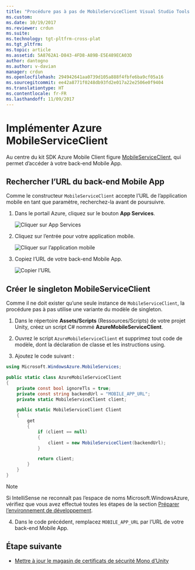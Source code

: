 ```yaml
---
title: "Procédure pas à pas de MobileServiceClient Visual Studio Tools pour Unity Azure| Microsoft Docs"
ms.custom: 
ms.date: 10/19/2017
ms.reviewer: crdun
ms.suite: 
ms.technology: tgt-pltfrm-cross-plat
ms.tgt_pltfrm: 
ms.topic: article
ms.assetid: 5A8762A1-D843-4FD8-A89B-E5E489ECA03D
author: dantogno
ms.author: v-davian
manager: crdun
ms.openlocfilehash: 294942641aa0739d105a888f4fbfe6ba9cf05a16
ms.sourcegitcommit: ee42a8771f0248db93fd2e017a22e2506e0f9404
ms.translationtype: HT
ms.contentlocale: fr-FR
ms.lasthandoff: 11/09/2017
---
```

# <a name="implement-the-azure-mobileserviceclient"></a>Implémenter Azure MobileServiceClient

Au centre du kit SDK Azure Mobile Client figure <a href="https://msdn.microsoft.com/en-us/library/azure/microsoft.windowsazure.mobileservices.mobileserviceclient(v=azure.10).aspx">MobileServiceClient</a>, qui permet d’accéder à votre back-end Mobile App.

## <a name="locate-the-url-of-the-mobile-app-backend"></a>Rechercher l’URL du back-end Mobile App

Comme le constructeur `MobileServiceClient` accepte l’URL de l’application mobile en tant que paramètre, recherchez-la avant de poursuivre.

1. Dans le portail Azure, cliquez sur le bouton **App Services**.

    ![Cliquer sur App Services](media/vstu_azure-implement-azure-mobileserviceclient-image1.png)

2. Cliquez sur l’entrée pour votre application mobile.

    ![Cliquer sur l’application mobile](media/vstu_azure-implement-azure-mobileserviceclient-image2.png)

3. Copiez l’URL de votre back-end Mobile App.

    ![Copier l’URL](media/vstu_azure-implement-azure-mobileserviceclient-image3.png)

## <a name="create-the-mobileserviceclient-singleton"></a>Créer le singleton MobileServiceClient

Comme il ne doit exister qu’une seule instance de `MobileServiceClient`, la procédure pas à pas utilise une variante du modèle de singleton.

1. Dans le répertoire **Assets/Scripts** (Ressources/Scripts) de votre projet Unity, créez un script C# nommé **AzureMobileServiceClient**.

2. Ouvrez le script `AzureMobileServiceClient` et supprimez tout code de modèle, dont la déclaration de classe et les instructions using.

3. Ajoutez le code suivant :

  ```csharp
  using Microsoft.WindowsAzure.MobileServices;

  public static class AzureMobileServiceClient
  {
      private const bool ignoreTls = true;
      private const string backendUrl = "MOBILE_APP_URL";
      private static MobileServiceClient client;

      public static MobileServiceClient Client
      {
          get
          {
              if (client == null)
              {
                  client = new MobileServiceClient(backendUrl);
              }

              return client;
          }
      }
  }
  ```

  > [!NOTE]
  > Si IntelliSense ne reconnaît pas l’espace de noms Microsoft.WindowsAzure, vérifiez que vous avez effectué toutes les étapes de la section [Préparer l’environnement de développement]().

4. Dans le code précédent, remplacez `MOBILE_APP_URL` par l’URL de votre back-end Mobile App.

## <a name="next-step"></a>Étape suivante

* [Mettre à jour le magasin de certificats de sécurité Mono d’Unity](visual-studio-tools-for-unity-azure-security.md)
